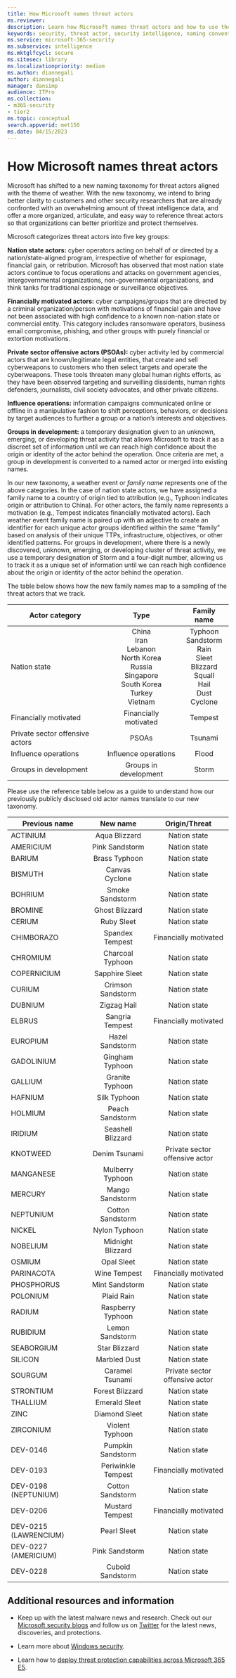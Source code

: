 ```yaml
---
title: How Microsoft names threat actors
ms.reviewer: 
description: Learn how Microsoft names threat actors and how to use the naming convention to  identify threat actors and associated intelligence.
keywords: security, threat actor, security intelligence, naming convention, taxonomy, weather
ms.service: microsoft-365-security
ms.subservice: intelligence
ms.mktglfcycl: secure
ms.sitesec: library
ms.localizationpriority: medium
ms.author: diannegali
author: diannegali
manager: dansimp
audience: ITPro
ms.collection: 
- m365-security
- tier2
ms.topic: conceptual
search.appverid: met150
ms.date: 04/15/2023
---
```


# How Microsoft names threat actors

Microsoft has shifted to a new naming taxonomy for threat actors aligned with the theme of weather. With the new taxonomy, we intend to bring better clarity to customers and other security researchers that are already confronted with an overwhelming amount of threat intelligence data, and offer a more organized, articulate, and easy way to reference threat actors so that organizations can better prioritize and protect themselves.

Microsoft categorizes threat actors into five key groups:

**Nation state actors:** cyber operators acting on behalf of or directed by a nation/state-aligned program, irrespective of whether for espionage, financial gain, or retribution. Microsoft has observed that most nation state actors continue to focus operations and attacks on government agencies, intergovernmental organizations, non-governmental organizations, and think tanks for traditional espionage or surveillance objectives.

**Financially motivated actors:** cyber campaigns/groups that are directed by a criminal organization/person with motivations of financial gain and have not been associated with high confidence to a known non-nation state or commercial entity. This category includes ransomware operators, business email compromise, phishing, and other groups with purely financial or extortion motivations.

**Private sector offensive actors (PSOAs):** cyber activity led by commercial actors that are known/legitimate legal entities, that create and sell cyberweapons to customers who then select targets and operate the cyberweapons. These tools threaten many global human rights efforts, as they have been observed targeting and surveilling dissidents, human rights defenders, journalists, civil society advocates, and other private citizens.

**Influence operations:** information campaigns communicated online or offline in a manipulative fashion to shift perceptions, behaviors, or decisions by target audiences to further a group or a nation’s interests and objectives.

**Groups in development:** a temporary designation given to an unknown, emerging, or developing threat activity that allows Microsoft to track it as a discreet set of information until we can reach high confidence about the origin or identity of the actor behind the operation. Once criteria are met, a group in development is converted to a named actor or merged into existing names.

In our new taxonomy, a weather event or *family name* represents one of the above categories. In the case of nation state actors, we have assigned a family name to a country of origin tied to attribution (e.g., Typhoon indicates origin or attribution to China). For other actors, the family name represents a motivation (e.g., Tempest indicates financially motivated actors). Each weather event family name is paired up with an adjective to create an identifier for each unique actor groups identified within the same “family” based on analysis of their unique TTPs, infrastructure, objectives, or other identified patterns. For groups in development, where there is a newly discovered, unknown, emerging, or developing cluster of threat activity, we use a temporary designation of Storm and a four-digit number, allowing us to track it as a unique set of information until we can reach high confidence about the origin or identity of the actor behind the operation.

The table below shows how the new family names map to a sampling of the threat actors that we track.

|**Actor category**|**Type**|**Family name**|
|---|:---:|:---:|
|Nation state|China<br>Iran<br>Lebanon<br>North Korea<br>Russia<br>Singapore<br>South Korea<br>Turkey<br>Vietnam|Typhoon<br>Sandstorm<br>Rain<br>Sleet<br>Blizzard<br>Squall<br>Hail<br>Dust<br>Cyclone|
|Financially motivated|Financially motivated|Tempest|
|Private sector offensive actors|PSOAs|Tsunami|
|Influence operations|Influence operations|Flood|
|Groups in development|Groups in development|Storm|

Please use the reference table below as a guide to understand how our previously publicly disclosed old actor names translate to our new taxonomy.

|**Previous name**|**New name**|**Origin/Threat**|
|---|:---:|:---:|
|ACTINIUM|Aqua Blizzard|Nation state|
|AMERICIUM|Pink Sandstorm|Nation state|
|BARIUM|Brass Typhoon|Nation state|
|BISMUTH|Canvas Cyclone|Nation state|
|BOHRIUM|Smoke Sandstorm|Nation state|
|BROMINE|Ghost Blizzard|Nation state|
|CERIUM|Ruby Sleet|Nation state|
|CHIMBORAZO|Spandex Tempest|Financially motivated|
|CHROMIUM|Charcoal Typhoon|Nation state|
|COPERNICIUM|Sapphire Sleet|Nation state|
|CURIUM|Crimson Sandstorm|Nation state|
|DUBNIUM|Zigzag Hail|Nation state|
|ELBRUS|Sangria Tempest|Financially motivated|
|EUROPIUM|Hazel Sandstorm|Nation state|
|GADOLINIUM|Gingham Typhoon|Nation state|
|GALLIUM|Granite Typhoon|Nation state|
|HAFNIUM|Silk Typhoon|Nation state|
|HOLMIUM|Peach Sandstorm|Nation state|
|IRIDIUM|Seashell Blizzard|Nation state|
|KNOTWEED|Denim Tsunami|Private sector offensive actor|
|MANGANESE|Mulberry Typhoon|Nation state|
|MERCURY|Mango Sandstorm|Nation state|
|NEPTUNIUM|Cotton Sandstorm|Nation state|
|NICKEL|Nylon Typhoon|Nation state|
|NOBELIUM|Midnight Blizzard|Nation state|
|OSMIUM|Opal Sleet|Nation state|
|PARINACOTA|Wine Tempest|Financially motivated|
|PHOSPHORUS|Mint Sandstorm|Nation state|
|POLONIUM|Plaid Rain|Nation state|
|RADIUM|Raspberry Typhoon|Nation state|
|RUBIDIUM|Lemon Sandstorm|Nation state|
|SEABORGIUM|Star Blizzard|Nation state|
|SILICON|Marbled Dust|Nation state|
|SOURGUM|Caramel Tsunami|Private sector offensive actor|
|STRONTIUM|Forest Blizzard|Nation state|
|THALLIUM|Emerald Sleet|Nation state|
|ZINC|Diamond Sleet|Nation state|
|ZIRCONIUM|Violent Typhoon|Nation state|
|DEV-0146|Pumpkin Sandstorm|Nation state|
|DEV-0193|Periwinkle Tempest|Financially motivated|
|DEV-0198 (NEPTUNIUM)|Cotton Sandstorm|Nation state|
|DEV-0206|Mustard Tempest|Financially motivated|
|DEV-0215 (LAWRENCIUM)|Pearl Sleet|Nation state|
|DEV-0227 (AMERICIUM)|Pink Sandstorm|Nation state|
|DEV-0228|Cuboid Sandstorm|Nation state|

## Additional resources and information

- Keep up with the latest malware news and research. Check out our [Microsoft security blogs](https://www.microsoft.com/security/blog/product/windows/) and follow us on [Twitter](https://twitter.com/wdsecurity) for the latest news, discoveries, and protections.

- Learn more about [Windows security](../../index.yml).

- Learn how to [deploy threat protection capabilities across Microsoft 365 E5](/microsoft-365/solutions/deploy-threat-protection). 

